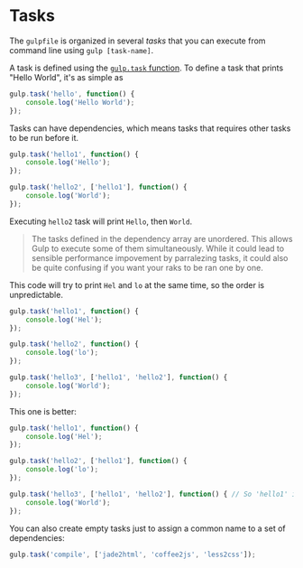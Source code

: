 # Tasks

The `gulpfile` is organized in several _tasks_ that you can execute from command line using `gulp [task-name]`.

A task is defined using the [`gulp.task` function](https://github.com/gulpjs/gulp/blob/master/docs/API.md#gulptaskname-deps-fn).
To define a task that prints "Hello World", it's as simple as 
```js
gulp.task('hello', function() {
    console.log('Hello World');
});
```

Tasks can have dependencies, which means tasks that requires other tasks to be run before it.
```js
gulp.task('hello1', function() {
    console.log('Hello');
});

gulp.task('hello2', ['hello1'], function() {
    console.log('World');
});
```
    
Executing `hello2` task will print `Hello`, then `World`.

> The tasks defined in the dependency array are unordered.
This allows Gulp to execute some of them simultaneously.
While it could lead to sensible performance impovement by parralezing tasks, 
it could also be quite confusing if you want your raks to be ran one by one.

This code will try to print `Hel` and `lo` at the same time, so the order is unpredictable.
```js
gulp.task('hello1', function() {
    console.log('Hel');
});

gulp.task('hello2', function() {
    console.log('lo');
});

gulp.task('hello3', ['hello1', 'hello2'], function() {
    console.log('World');
});
```

This one is better:
```js
gulp.task('hello1', function() {
    console.log('Hel');
});

gulp.task('hello2', ['hello1'], function() {
    console.log('lo');
});

gulp.task('hello3', ['hello1', 'hello2'], function() { // So 'hello1' is unecessary there
    console.log('World');
});
```

You can also create empty tasks just to assign a common name to a set of dependencies:
```js
gulp.task('compile', ['jade2html', 'coffee2js', 'less2css']);
``` 

